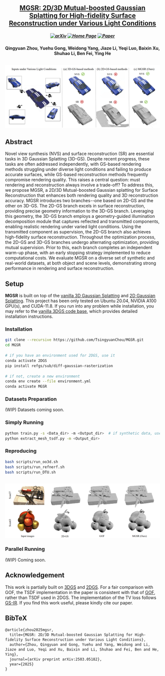 <h2 align="center"> <a href="https://arxiv.org/abs/2503.05182"> MGSR: 2D/3D Mutual-boosted Gaussian Splatting for High-fidelity Surface Reconstruction under Various Light Conditions </a>

<h5 align="center">

[![arXiv](https://img.shields.io/badge/Arxiv-2503.05182-b31b1b.svg?logo=arXiv)](https://arxiv.org/abs/2503.05182)
[![Home Page](https://img.shields.io/badge/Project-Website-green.svg)](https://github.com/TsingyuanChou/MGSR)
[![Paper](https://img.shields.io/badge/Paper-ICCV25-blue)](https://iccv.thecvf.com/Conferences/2025/AcceptedPapers)
<h5 align="center">
<h4 align="center">
Qingyuan Zhou, Yuehu Gong, Weidong Yang, Jiaze Li, Yeqi Luo, Baixin Xu, Shuhao Li, Ben Fei, Ying He

##
![teaser](Figures/teaser.png)

## Abstract
Novel view synthesis (NVS) and surface reconstruction (SR) are essential tasks in 3D Gaussian Splatting (3D-GS). Despite recent progress, these tasks are often addressed independently, with GS-based rendering methods struggling under diverse light conditions and failing to produce accurate surfaces, while GS-based reconstruction methods frequently compromise rendering quality. This raises a central question: must rendering and reconstruction always involve a trade-off? To address this, we propose MGSR, a 2D/3D Mutual-boosted Gaussian splatting for Surface Reconstruction that enhances both rendering quality and 3D reconstruction accuracy. MGSR introduces two branches--one based on 2D-GS and the other on 3D-GS. The 2D-GS branch excels in surface reconstruction, providing precise geometry information to the 3D-GS branch. Leveraging this geometry, the 3D-GS branch employs a geometry-guided illumination decomposition module that captures reflected and transmitted components, enabling realistic rendering under varied light conditions. Using the transmitted component as supervision, the 2D-GS branch also achieves high-fidelity surface reconstruction. Throughout the optimization process, the 2D-GS and 3D-GS branches undergo alternating optimization, providing mutual supervision. Prior to this, each branch completes an independent warm-up phase, with an early stopping strategy implemented to reduce computational costs. We evaluate MGSR on a diverse set of synthetic and real-world datasets, at both object and scene levels, demonstrating strong performance in rendering and surface reconstruction.

## Setup
**MGSR** is built on top of the [vanilla 3D Gaussian Splatting](https://github.com/graphdeco-inria/gaussian-splatting) and [2D Gaussian Splatting](https://github.com/hbb1/2d-gaussian-splatting). This project has been only tested on Ubuntu 20.04, NVIDIA A100 GPU(s), and CUDA-11.8. 
If you run into any problem while installation, you may refer to the [vanilla 3DGS code base](https://github.com/graphdeco-inria/gaussian-splatting), which provides detailed installation instructions.

### Installation


   ``` sh
   git clone --recursive https://github.com/TsingyuanChou/MGSR.git
   cd MGSR

   # if you have an environment used for 2DGS, use it
   conda activate 2DGS
   pip install refgs/sub/diff-gaussian-rasterization

   # if not, create a new environment
   conda env create --file environment.yml
   conda activate MGSR
   ```
### Datasets Preparation
   (WIP)
   Datasets coming soon.
### Simply Running
   ``` sh
   python train.py -s <Data_dir> -m <Output_dir>  # if synthetic data, use --geo_white_background
   python extract_mesh_tsdf.py -m <Output_dir>
   ```
### Reproducing
   ``` sh
   bash scripts/run_oo3d.sh
   bash scripts/run_refnerf.sh
   bash scripts/run_DTU.sh
   ```
##
![teaser](Figures/DTU_EXP.png)

### Parallel Running
(WIP) Coming soon.

## Acknowledgement

This work is partially built on [3DGS](https://github.com/graphdeco-inria/gaussian-splatting) and [2DGS](https://github.com/hbb1/2d-gaussian-splatting). For a fair comparison with GOF, the TSDF implementation in the paper is consistent with that of [GOF](https://github.com/autonomousvision/gaussian-opacity-fields), rather than TSDF used in 2DGS. The implementation of the TV loss follows [GS-IR](https://github.com/lzhnb/GS-IR). 
If you find this work useful, please kindly cite our paper.
<section class="section" id="BibTeX">
  <div class="container is-max-desktop content">
    <h2 class="title">BibTeX</h2>
    <pre><code>@article{zhou2025mgsr,
  title={MGSR: 2D/3D Mutual-boosted Gaussian Splatting for High-fidelity Surface Reconstruction under Various Light Conditions},
  author={Zhou, Qingyuan and Gong, Yuehu and Yang, Weidong and Li, Jiaze and Luo, Yeqi and Xu, Baixin and Li, Shuhao and Fei, Ben and He, Ying},
  journal={arXiv preprint arXiv:2503.05182},
  year={2025}
}</code></pre>
  </div>
</section>
